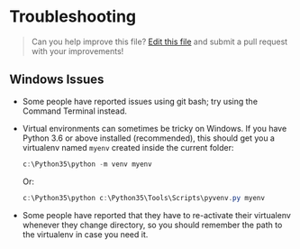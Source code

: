 # Troubleshooting

> Can you help improve this file? [Edit this file](https://github.com/audreyr/cookiecutter-pypackage/blob/master/docs/troubleshooting.rst) and submit a pull request with your improvements!

## Windows Issues

-   Some people have reported issues using git bash; try using the Command Terminal instead.
-   Virtual environments can sometimes be tricky on Windows. If you have Python 3.6 or above installed (recommended), this should get you a virtualenv named `myenv` created inside the current folder:

    ```powershell
    c:\Python35\python -m venv myenv
    ```

    Or:

    ```powershell
    c:\Python35\python c:\Python35\Tools\Scripts\pyvenv.py myenv
    ```

-   Some people have reported that they have to re-activate their virtualenv whenever they change directory, so you should remember the path to the virtualenv in case you need it.
